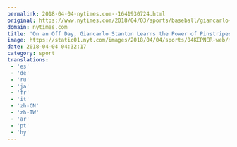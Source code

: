 ```yaml
---
permalink: 2018-04-04-nytimes.com--1641930724.html
original: https://www.nytimes.com/2018/04/03/sports/baseball/giancarlo-stanton-yankees.html?partner=rss&amp;emc=rss
domain: nytimes.com
title: 'On an Off Day, Giancarlo Stanton Learns the Power of Pinstripes'
image: https://static01.nyt.com/images/2018/04/04/sports/04KEPNER-web/merlin_136350078_fa06f0e8-f020-4fbd-8d19-225ec632ebab-mediumThreeByTwo440.jpg
date: 2018-04-04 04:32:17
category: sport
translations: 
 - 'es'
 - 'de'
 - 'ru'
 - 'ja'
 - 'fr'
 - 'it'
 - 'zh-CN'
 - 'zh-TW'
 - 'ar'
 - 'pt'
 - 'hy'
---
```


